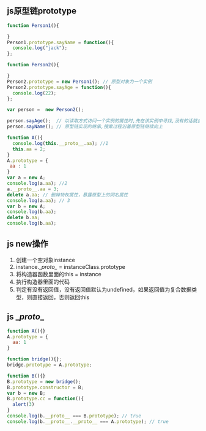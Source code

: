 js原型链prototype
------------------

```javascript
function Person1(){

}
Person1.prototype.sayName = function(){
  console.log("jack");
};

function Person2(){

}
Person2.prototype = new Person1(); // 原型对象为一个实例
Person2.prototype.sayAge = function(){
  console.log(22);
};

var person =  new Person2();

person.sayAge();  // 以读取方式访问一个实例的属性时,先在该实例中寻找,没有的话就会搜索实例的原型
person.sayName(); // 原型链实现的继承,搜索过程沿着原型链继续向上

```

```js
function A(){
  console.log(this.__proto__.aa); //1
  this.aa = 2;
}
A.prototype = {
 aa : 1
}
var a = new A;
console.log(a.aa); //2
a.__proto__.aa = 3;
delete a.aa; // 删掉特权属性，暴露原型上的同名属性
console.log(a.aa); // 3
var b = new A;
console.log(b.aa);
delete b.aa;
console.log(b.aa);

```

js new操作
-----------------

 1. 创建一个空对象instance
 2. instance.\__proto\__ = instanceClass.prototype
 3. 将构造器函数里面的this = instance
 4. 执行构造器里面的代码
 5. 判定有没有返回值，没有返回值默认为undefined，如果返回值为复合数据类型，则直接返回，否则返回this
  
 
js \__proto__
------------------

```js
function A(){}
A.prototype = {
  aa: 1
}

function bridge(){};
bridge.prototype = A.prototype;

function B(){}
B.prototype = new bridge();
B.prototype.constructor = B;
var b = new B;
B.prototype.cc = function(){
  alert(3)
}
console.log(b.__proto__ === B.prototype); // true
console.log(b.__proto__.__proto__ === A.prototype); // true


```
